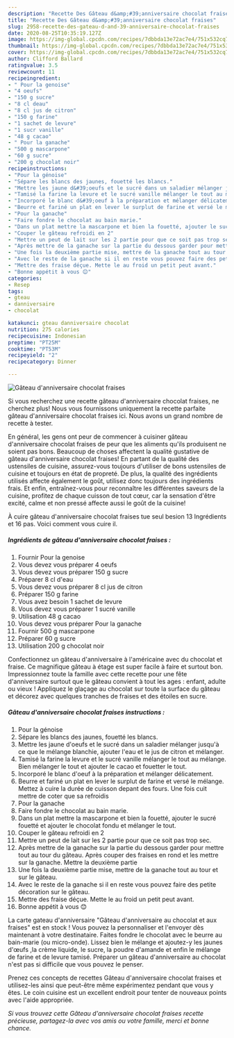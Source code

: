 ```yaml
---
description: "Recette Des Gâteau d&amp;#39;anniversaire chocolat fraises"
title: "Recette Des Gâteau d&amp;#39;anniversaire chocolat fraises"
slug: 2958-recette-des-gateau-d-and-39-anniversaire-chocolat-fraises
date: 2020-08-25T10:35:19.127Z
image: https://img-global.cpcdn.com/recipes/7dbbda13e72ac7e4/751x532cq70/gateau-danniversaire-chocolat-fraises-photo-principale-de-la-recette.jpg
thumbnail: https://img-global.cpcdn.com/recipes/7dbbda13e72ac7e4/751x532cq70/gateau-danniversaire-chocolat-fraises-photo-principale-de-la-recette.jpg
cover: https://img-global.cpcdn.com/recipes/7dbbda13e72ac7e4/751x532cq70/gateau-danniversaire-chocolat-fraises-photo-principale-de-la-recette.jpg
author: Clifford Ballard
ratingvalue: 3.5
reviewcount: 11
recipeingredient:
- " Pour la genoise"
- "4 oeufs"
- "150 g sucre"
- "8 cl deau"
- "8 cl jus de citron"
- "150 g farine"
- "1 sachet de levure"
- "1 sucr vanille"
- "48 g cacao"
- " Pour la ganache"
- "500 g mascarpone"
- "60 g sucre"
- "200 g chocolat noir"
recipeinstructions:
- "Pour la génoise"
- "Sépare les blancs des jaunes, fouetté les blancs."
- "Mettre les jaune d&#39;oeufs et le sucré dans un saladier mélanger jusqu&#39;à ce que le mélange blanchie, ajouter l&#39;eau et le jus de citron et mélanger."
- "Tamisé la farine la levure et le sucré vanille mélanger le tout au mélange. Bien mélanger le tout et ajouter le cacao et fouetter le tout."
- "Incorporé le blanc d&#39;oeuf à la préparation et mélanger délicatement."
- "Beurre et fariné un plat en lever le surplut de farine et versé le mélange. Mettez à cuire la durée de cuisson depant des fours. Une fois cuit mettre de coter que sa refroidis"
- "Pour la ganache"
- "Faire fondre le chocolat au bain marie."
- "Dans un plat mettre la mascarpone et bien la fouetté, ajouter le sucré fouetté et ajouter le chocolat fondu et mélanger le tout."
- "Couper le gâteau refroidi en 2"
- "Mettre un peut de lait sur les 2 partie pour que ce soit pas trop sec."
- "Après mettre de la ganache sur la partie du dessous garder pour mettre tout au tour du gâteau. Après couper des fraises en rond et les mettre sur la ganache. Mettre la deuxième partie"
- "Une fois la deuxième partie mise, mettre de la ganache tout au tour et sur le gâteau."
- "Avec le reste de la ganache si il en reste vous pouvez faire des petite décoration sur le gâteau."
- "Mettre des fraise déçue. Mette le au froid un petit peut avant."
- "Bonne appétit à vous 😊"
categories:
- Resep
tags:
- gteau
- danniversaire
- chocolat

katakunci: gteau danniversaire chocolat 
nutrition: 275 calories
recipecuisine: Indonesian
preptime: "PT25M"
cooktime: "PT53M"
recipeyield: "2"
recipecategory: Dinner

---
```



![Gâteau d&#39;anniversaire chocolat fraises](https://img-global.cpcdn.com/recipes/7dbbda13e72ac7e4/751x532cq70/gateau-danniversaire-chocolat-fraises-photo-principale-de-la-recette.jpg)

Si vous recherchez une recette gâteau d&#39;anniversaire chocolat fraises, ne cherchez plus! Nous vous fournissons uniquement la recette parfaite gâteau d&#39;anniversaire chocolat fraises ici. Nous avons un grand nombre de recette à tester.

En général, les gens ont peur de commencer à cuisiner gâteau d&#39;anniversaire chocolat fraises de peur que les aliments qu'ils produisent ne soient pas bons. Beaucoup de choses affectent la qualité gustative de gâteau d&#39;anniversaire chocolat fraises! En partant de la qualité des ustensiles de cuisine, assurez-vous toujours d'utiliser de bons ustensiles de cuisine et toujours en état de propreté. De plus, la qualité des ingrédients utilisés affecte également le goût, utilisez donc toujours des ingrédients frais. Et enfin, entraînez-vous pour reconnaître les différentes saveurs de la cuisine, profitez de chaque cuisson de tout cœur, car la sensation d'être excité, calme et non pressé affecte aussi le goût de la cuisine!

<!--inarticleads1-->

À cuire gâteau d&#39;anniversaire chocolat fraises tue seul besion 13 Ingrédients et 16 pas. Voici comment vous cuire il.

##### Ingrédients de gâteau d&#39;anniversaire chocolat fraises :

1. Fournir  Pour la genoise
1. Vous devez vous préparer 4 oeufs
1. Vous devez vous préparer 150 g sucre
1. Préparer 8 cl d&#39;eau
1. Vous devez vous préparer 8 cl jus de citron
1. Préparer 150 g farine
1. Vous avez besoin 1 sachet de levure
1. Vous devez vous préparer 1 sucré vanille
1. Utilisation 48 g cacao
1. Vous devez vous préparer  Pour la ganache
1. Fournir 500 g mascarpone
1. Préparer 60 g sucre
1. Utilisation 200 g chocolat noir


Confectionnez un gâteau d&#39;anniversaire à l&#39;américaine avec du chocolat et fraise. Ce magnifique gâteau à étage est super facile à faire et surtout bon. Impressionnez toute la famille avec cette recette pour une fête d&#39;anniversaire surtout que le gâteau convient à tout les ages : enfant, adulte ou vieux ! Appliquez le glaçage au chocolat sur toute la surface du gâteau et décorez avec quelques tranches de fraises et des étoiles en sucre. 

<!--inarticleads2-->

##### Gâteau d&#39;anniversaire chocolat fraises instructions :

1. Pour la génoise
1. Sépare les blancs des jaunes, fouetté les blancs.
1. Mettre les jaune d&#39;oeufs et le sucré dans un saladier mélanger jusqu&#39;à ce que le mélange blanchie, ajouter l&#39;eau et le jus de citron et mélanger.
1. Tamisé la farine la levure et le sucré vanille mélanger le tout au mélange. Bien mélanger le tout et ajouter le cacao et fouetter le tout.
1. Incorporé le blanc d&#39;oeuf à la préparation et mélanger délicatement.
1. Beurre et fariné un plat en lever le surplut de farine et versé le mélange. Mettez à cuire la durée de cuisson depant des fours. Une fois cuit mettre de coter que sa refroidis
1. Pour la ganache
1. Faire fondre le chocolat au bain marie.
1. Dans un plat mettre la mascarpone et bien la fouetté, ajouter le sucré fouetté et ajouter le chocolat fondu et mélanger le tout.
1. Couper le gâteau refroidi en 2
1. Mettre un peut de lait sur les 2 partie pour que ce soit pas trop sec.
1. Après mettre de la ganache sur la partie du dessous garder pour mettre tout au tour du gâteau. Après couper des fraises en rond et les mettre sur la ganache. Mettre la deuxième partie
1. Une fois la deuxième partie mise, mettre de la ganache tout au tour et sur le gâteau.
1. Avec le reste de la ganache si il en reste vous pouvez faire des petite décoration sur le gâteau.
1. Mettre des fraise déçue. Mette le au froid un petit peut avant.
1. Bonne appétit à vous 😊


La carte gateau d&#39;anniversaire &#34;Gâteau d&#39;anniversaire au chocolat et aux fraises&#34; est en stock ! Vous pouvez la personnaliser et l&#39;envoyer dès maintenant à votre destinataire. Faites fondre le chocolat avec le beurre au bain-marie (ou micro-onde). Lissez bien le mélange et ajoutez-y les jaunes d&#39;œufs ,la crème liquide, le sucre, la poudre d&#39;amande et enfin le mélange de farine et de levure tamisé. Préparer un gâteau d&#39;anniversaire au chocolat n&#39;est pas si difficile que vous pouvez le penser. 

<!--inarticleads1-->

<p>
Prenez ces concepts de recettes Gâteau d&#39;anniversaire chocolat fraises et utilisez-les ainsi que peut-être même expérimentez pendant que vous y êtes. Le coin cuisine est un excellent endroit pour tenter de nouveaux points avec l'aide appropriée.
</p>

<p>
<i>Si vous trouvez cette Gâteau d&#39;anniversaire chocolat fraises recette précieuse, partagez-la avec vos amis ou votre famille, merci et bonne chance.</i>
</p>
